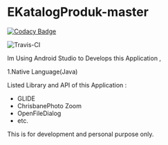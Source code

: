# EKatalogProduk-master

[![Codacy Badge](https://api.codacy.com/project/badge/Grade/2a925e5ae7534e539ce07c55d9caa520)](https://app.codacy.com/app/Maxxoto/EKatalogProduk-master?utm_source=github.com&utm_medium=referral&utm_content=Maxxoto/EKatalogProduk-master&utm_campaign=Badge_Grade_Dashboard)

<img src="https://travis-ci.org/Maxxoto/EKatalogProduk-master.svg?branch=master" alt="Travis-CI">

Im Using Android Studio to Develops this Application , 

1.Native Language(Java)

Listed Library and API of this Application :

- GLIDE <br>
- ChrisbanePhoto Zoom <br>
- OpenFileDialog <br>
- etc.<br>

<span> This is for development and personal purpose only. </span>
